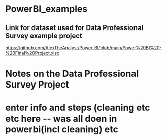 # PowerBI_examples

## Link for dataset used for Data Professional Survey example project 
https://github.com/AlexTheAnalyst/Power-BI/blob/main/Power%20BI%20-%20Final%20Project.xlsx 

# Notes on the Data Professional Survey Project
# enter info and steps (cleaning etc etc here -- was all doen in powerbi(incl cleaning) etc
